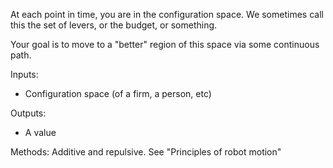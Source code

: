 At each point in time, you are in the configuration space. We sometimes call this the set of levers, or the budget, or something.

Your goal is to move to a "better" region of this space via some continuous path.

Inputs:
* Configuration space (of a firm, a person, etc)

Outputs:
 * A value

Methods: Additive and repulsive. See "Principles of robot motion"
